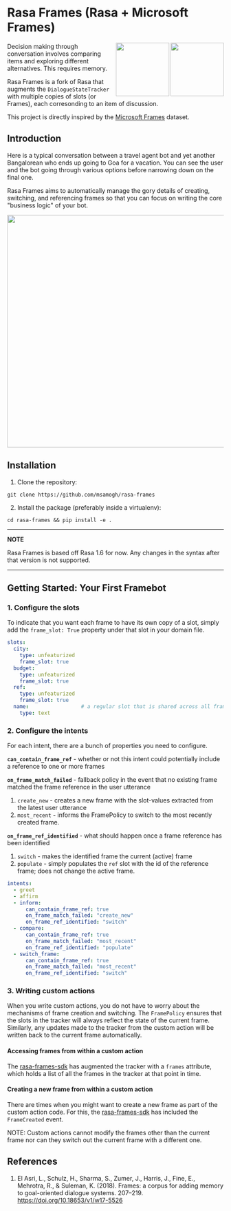 # Rasa Frames (Rasa + Microsoft Frames)
<img align="right" height="124" src="https://www.rasa.com/assets/img/sara/sara-open-source-2.0.png">

<img align="right" height="124" src="https://logos-download.com/wp-content/uploads/2016/02/Microsoft_box.png">

Decision making through conversation involves comparing items and exploring different alternatives. This requires memory.

Rasa Frames is a fork of Rasa that augments the `DialogueStateTracker` with multiple copies of slots (or Frames), each corresonding to an item of discussion.

This project is directly inspired by the [Microsoft Frames](https://www.microsoft.com/en-us/research/project/frames-dataset/) dataset.

## Introduction

Here is a typical conversation between a travel agent bot and yet another Bangalorean who ends up going to Goa for a vacation. You can see the user and the bot going through various options before narrowing down on the final one.

Rasa Frames aims to automatically manage the gory details of creating, switching, and
referencing frames so that you can focus on writing the core "business logic" of
your bot.

<img align="center" height="540" src="https://github.com/msamogh/rasa-frames/raw/master/Frames.png">

## Installation
1. Clone the repository:
```
git clone https://github.com/msamogh/rasa-frames
```

2. Install the package (preferably inside a virtualenv):
```
cd rasa-frames && pip install -e .
```

---
**NOTE**

Rasa Frames is based off Rasa 1.6 for now. Any changes in the syntax after that version is not supported.

---


## Getting Started: Your First Framebot

### 1. Configure the slots
To indicate that you want each frame to have its own copy of a slot, simply add the `frame_slot: True` property under that slot in your domain file.

```yaml
slots:
  city:
    type: unfeaturized
    frame_slot: true
  budget:
    type: unfeaturized
    frame_slot: true
  ref:
    type: unfeaturized
    frame_slot: true
  name:                 # a regular slot that is shared across all frames
    type: text
```

### 2. Configure the intents
For each intent, there are a bunch of properties you need to configure.

**`can_contain_frame_ref`** - whether or not this intent could potentially include a reference to one or more frames

**`on_frame_match_failed`** - fallback policy in the event that no existing frame matched the frame reference in the user utterance
1. `create_new` - creates a new frame with the slot-values extracted from the latest user utterance
2. `most_recent` - informs the FramePolicy to switch to the most recently created frame.

**`on_frame_ref_identified`** - what should happen once a frame reference has been identified
1. `switch` - makes the identified frame the current (active) frame
2. `populate` - simply populates the `ref` slot with the id of the reference frame; does not change the active frame.

```yaml
intents:
  - greet
  - affirm
  - inform:
      can_contain_frame_ref: true
      on_frame_match_failed: "create_new"
      on_frame_ref_identified: "switch"
  - compare:
      can_contain_frame_ref: true
      on_frame_match_failed: "most_recent"
      on_frame_ref_identified: "populate"
  - switch_frame:
      can_contain_frame_ref: true
      on_frame_match_failed: "most_recent"
      on_frame_ref_identified: "switch"
```

### 3. Writing custom actions
When you write custom actions, you do not have to worry about the mechanisms of frame creation and switching. The `FramePolicy` ensures that the slots in the tracker will always reflect the state of the current frame. Similarly, any updates made to the tracker from the custom action will be written back to the current frame automatically.

#### Accessing frames from within a custom action
The [rasa-frames-sdk](https://github.com/msamogh/rasa-frames-sdk) has augmented the tracker with a `frames` attribute, which holds a list of all the frames in the tracker at that point in time.

#### Creating a new frame from within a custom action
There are times when you might want to create a new frame as part of the custom action code. For this, the [rasa-frames-sdk](https://github.com/msamogh/rasa-frames-sdk) has included the `FrameCreated` event.

NOTE: Custom actions cannot modify the frames other than the current frame nor can they switch out the current frame with a different one.


## References
1. El Asri, L., Schulz, H., Sharma, S., Zumer, J., Harris, J., Fine, E., Mehrotra, R., & Suleman, K. (2018). Frames: a corpus for adding memory to goal-oriented dialogue systems. 207–219. https://doi.org/10.18653/v1/w17-5526
